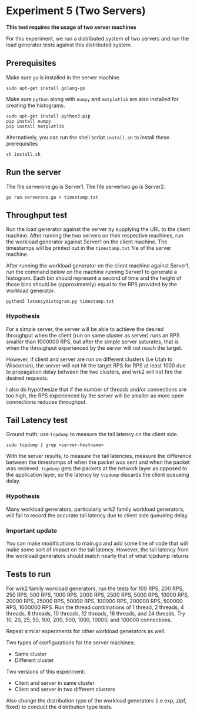 # Experiment 5 (Two Servers)

**This test requires the usage of two server machines**

For this experiment, we run a distributed system of two servers and run the load generator tests against this distributed system.

## Prerequisites
Make sure `go` is installed in the server machine.

```
sudo apt-get install golang-go
```

Make sure `python` along with `numpy` and `matplotlib` are also installed for creating the histograms. 

```
sudo apt-get install python3-pip
pip install numpy
pip install matplotlib
```

Alternatively, you can run the shell script `install.sh` to install these prerequisites

```
sh install.sh
```

## Run the server

The file serverone.go is Server1. The file servertwo.go is Server2.

```
go run serverone.go > timestamp.txt
```

## Throughput test

Run the load generator against the server by supplying the URL to the client machine. After running the two servers on their respective machines, run the workload generator against Server1 on the client machine. The timestamps will be printed out in the `timestamp.txt` file of the server machine. 

After running the workload generator on the client machine against Server1, run the command below on the machine running Server1 to generate a histogram. Each bin should represent a second of time and the height of those bins should be (approximately) equal to the RPS provided by the workload generator.

```
python3 latencyHistogram.py timestamp.txt
```

### Hypothesis
For a simple server, the server will be able to achieve the desired throughput when the client (run on same cluster as server) runs an RPS smaller than 1000000 RPS, but after the simple server saturates, that is when the throughput experienced by the server will not reach the target. 

However, if client and server are run on different clusters (i.e Utah to Wisconsin), the server will not hit the target RPS for RPS at least 1000 due to propagation delay between the two clusters, and wrk2 will not fire the desired requests.

I also do hypothesize that if the number of threads and/or connections are too high, the RPS experienced by the server will be smaller as more open connections reduces throughput.

## Tail Latency test
Ground truth: use `tcpdump` to measure the tail latency on the client side. 

```
sudo tcpdump | grep <server-hostname>
```

With the server results, to measure the tail latencies, measure the difference between the timestamps of when the packet was sent and when the packet was recieved. `tcpdump` gets the packets at the network layer as opposed to the application layer, so the latency by `tcpdump` discards the client queueing delay. 

### Hypothesis

Many workload generators, particularly wrk2 family workload generators, will fail to record the accurate tail latency due to client side queueing delay. 

### Important update
You can make modifications to main.go and add some line of code that will make some sort of impact on the tail latency. However, the tail latency from the workload generators should match nearly that of what tcpdump returns

## Tests to run
For wrk2 family workload generators, run the tests for 100 RPS, 200 RPS, 250 RPS, 500 RPS, 1000 RPS, 2000 RPS, 2500 RPS, 5000 RPS, 10000 RPS, 20000 RPS, 25000 RPS, 50000 RPS, 100000 RPS, 200000 RPS, 500000 RPS, 1000000 RPS. Run the thread combinations of 1 thread, 2 threads, 4 threads, 8 threads, 10 threads, 12 threads, 16 threads, and 24 threads. Try 10, 20, 25, 50, 100, 200, 500, 1000, 10000, and 100000 connections.

Repeat similar experiments for other workload generators as well.

Two types of configurations for the server machines:
* Same cluster
* Different cluster

Two versions of this experiment:
* Client and server in same cluster
* Client and server in two different clusters

Also change the distribution type of the workload generators (i.e exp, zipf, fixed) to conduct the distribution type tests.